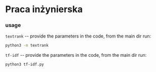 # Praca inżynierska

### usage
`textrank` -- provide the parameters in the code, from the main dir run:
```sh
python3 -m textrank
```

`tf-idf` -- provide the parameters in the code, from the main dir run:
```sh
python3 tf-idf.py
```